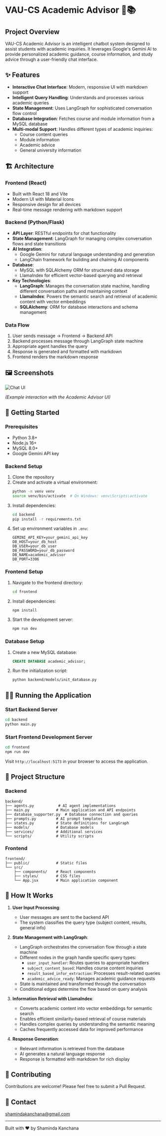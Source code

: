 # VAU-CS Academic Advisor 🤖📚

## Project Overview
VAU-CS Academic Advisor is an intelligent chatbot system designed to assist students with academic inquiries. It leverages Google's Gemini AI to provide personalized academic guidance, course information, and study advice through a user-friendly chat interface.

## ✨ Features
- **Interactive Chat Interface**: Modern, responsive UI with markdown support
- **Intelligent Query Handling**: Understands and processes various academic queries
- **State Management**: Uses LangGraph for sophisticated conversation flow control
- **Database Integration**: Fetches course and module information from a MySQL database
- **Multi-modal Support**: Handles different types of academic inquiries:
  - Course content queries
  - Module information
  - Academic advice
  - General university information

## 🏗️ Architecture

### Frontend (React)
- Built with React 18 and Vite
- Modern UI with Material Icons
- Responsive design for all devices
- Real-time message rendering with markdown support

### Backend (Python/Flask)
- **API Layer**: RESTful endpoints for chat functionality
- **State Management**: LangGraph for managing complex conversation flows and state transitions
- **AI Integration**: 
  - Google Gemini for natural language understanding and generation
  - LangChain framework for building and chaining AI components
- **Database**: 
  - MySQL with SQLAlchemy ORM for structured data storage
  - LlamaIndex for efficient vector-based querying and retrieval
- **Key Technologies**:
  - **LangGraph**: Manages the conversation state machine, handling different conversation paths and maintaining context
  - **LlamaIndex**: Powers the semantic search and retrieval of academic content with vector embeddings
  - **SQLAlchemy**: ORM for database interactions and schema management

### Data Flow
1. User sends message → Frontend → Backend API
2. Backend processes message through LangGraph state machine
3. Appropriate agent handles the query
4. Response is generated and formatted with markdown
5. Frontend renders the markdown response


## 🖼️ Screenshots

![Chat UI](demo.png)

*(Example interaction with the Academic Advisor UI)*


## 🚀 Getting Started

### Prerequisites
- Python 3.8+
- Node.js 16+
- MySQL 8.0+
- Google Gemini API key

### Backend Setup
1. Clone the repository
2. Create and activate a virtual environment:
   ```bash
   python -m venv venv
   source venv/bin/activate  # On Windows: venv\Scripts\activate
   ```
3. Install dependencies:
   ```bash
   cd backend
   pip install -r requirements.txt
   ```
4. Set up environment variables in `.env`:
   ```
   GEMINI_API_KEY=your_gemini_api_key
   DB_HOST=your_db_host
   DB_USER=your_db_user
   DB_PASSWORD=your_db_password
   DB_NAME=academic_advisor
   DB_PORT=3306
   ```

### Frontend Setup
1. Navigate to the frontend directory:
   ```bash
   cd frontend
   ```
2. Install dependencies:
   ```bash
   npm install
   ```
3. Start the development server:
   ```bash
   npm run dev
   ```

### Database Setup
1. Create a new MySQL database:
   ```sql
   CREATE DATABASE academic_advisor;
   ```
2. Run the initialization script:
   ```bash
   python backend/models/init_database.py
   ```

## 🏃‍♂️ Running the Application

### Start Backend Server
```bash
cd backend
python main.py
```

### Start Frontend Development Server
```bash
cd frontend
npm run dev
```

Visit `http://localhost:5173` in your browser to access the application.

## 📂 Project Structure

### Backend
```
backend/
├── agents.py           # AI agent implementations
├── main.py            # Main application and API endpoints
├── database_supporter.py  # Database connection and queries
├── prompts.py         # AI prompt templates
├── states.py          # State definitions for LangGraph
├── models/            # Database models
├── services/          # Additional services
└── scripts/           # Utility scripts
```

### Frontend
```
frontend/
├── public/            # Static files
└── src/
    ├── components/    # React components
    ├── styles/        # CSS files
    └── App.jsx        # Main application component
```

## 🤖 How It Works

1. **User Input Processing**:
   - User messages are sent to the backend API
   - The system classifies the query type (subject content, results, general info)

2. **State Management with LangGraph**:
   - LangGraph orchestrates the conversation flow through a state machine
   - Different nodes in the graph handle specific query types:
     - `user_input_handler`: Routes queries to appropriate handlers
     - `subject_content_based`: Handles course content inquiries
     - `result_based_infor_extraction`: Processes result-related queries
     - `academic_advice_ready`: Manages academic guidance requests
   - State is maintained and transformed through the conversation
   - Conditional edges determine the flow based on query analysis

3. **Information Retrieval with LlamaIndex**:
   - Converts academic content into vector embeddings for semantic search
   - Enables efficient similarity-based retrieval of course materials
   - Handles complex queries by understanding the semantic meaning
   - Caches frequently accessed data for improved performance

3. **Response Generation**:
   - Relevant information is retrieved from the database
   - AI generates a natural language response
   - Response is formatted with markdown for rich display


## 🤝 Contributing
Contributions are welcome! Please feel free to submit a Pull Request.

## 📧 Contact
shamindakanchana@gmail.com

---

Built with ❤️ by Shaminda Kanchana